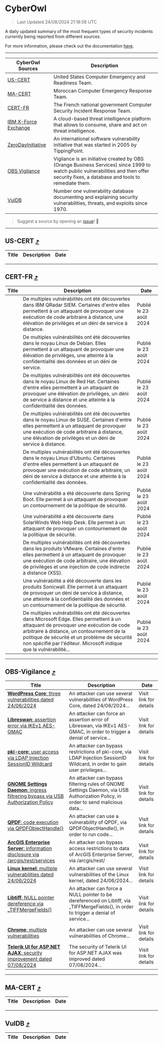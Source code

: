 
 <div id='top'></div>

# CyberOwl

 > Last Updated 24/08/2024 21:18:56 UTC
 
 A daily updated summary of the most frequent types of security incidents currently being reported from different sources.
 
 For more information, please check out the documentation [here](./docs/README.md).
 
 ---
 |CyberOwl Sources|Description|
 |---|---|
 |[US-CERT](#us-cert-arrow_heading_up)|United States Computer Emergency and Readiness Team.|
 |[MA-CERT](#ma-cert-arrow_heading_up)|Moroccan Computer Emergency Response Team.|
 |[CERT-FR](#cert-fr-arrow_heading_up)|The French national government Computer Security Incident Response Team.|
 |[IBM X-Force Exchange](#ibmcloud-arrow_heading_up)|A cloud-based threat intelligence platform that allows to consume, share and act on threat intelligence.|
 |[ZeroDayInitiative](#zerodayinitiative-arrow_heading_up)|An international software vulnerability initiative that was started in 2005 by TippingPoint.|
 |[OBS Vigilance](#obs-vigilance-arrow_heading_up)|Vigilance is an initiative created by OBS (Orange Business Services) since 1999 to watch public vulnerabilities and then offer security fixes, a database and tools to remediate them.|
 |[VulDB](#vuldb-arrow_heading_up)|Number one vulnerability database documenting and explaining security vulnerabilities, threats, and exploits since 1970.|
 
 > Suggest a source by opening an [issue](https://github.com/karimhabush/cyberowl/issues)! :raised_hands:
 ---

## US-CERT [:arrow_heading_up:](#cyberowl)

 |Title|Description|Date|
 |---|---|---|
 
 ---

## CERT-FR [:arrow_heading_up:](#cyberowl)

 |Title|Description|Date|
 |---|---|---|
 |[](https://www.cert.ssi.gouv.fr/avis/CERTFR-2024-AVI-0720/)|De multiples vulnérabilités ont été découvertes dans IBM QRadar SIEM. Certaines d'entre elles permettent à un attaquant de provoquer une exécution de code arbitraire à distance, une élévation de privilèges et un déni de service à distance.|Publié le 23 août 2024|
 |[](https://www.cert.ssi.gouv.fr/avis/CERTFR-2024-AVI-0719/)|De multiples vulnérabilités ont été découvertes dans le noyau Linux de Debian. Elles permettent à un attaquant de provoquer une élévation de privilèges, une atteinte à la confidentialité des données et un déni de service.|Publié le 23 août 2024|
 |[](https://www.cert.ssi.gouv.fr/avis/CERTFR-2024-AVI-0718/)|De multiples vulnérabilités ont été découvertes dans le noyau Linux de Red Hat. Certaines d'entre elles permettent à un attaquant de provoquer une élévation de privilèges, un déni de service à distance et une atteinte à la confidentialité des données.|Publié le 23 août 2024|
 |[](https://www.cert.ssi.gouv.fr/avis/CERTFR-2024-AVI-0717/)|De multiples vulnérabilités ont été découvertes dans le noyau Linux de SUSE. Certaines d'entre elles permettent à un attaquant de provoquer une exécution de code arbitraire à distance, une élévation de privilèges et un déni de service à distance.|Publié le 23 août 2024|
 |[](https://www.cert.ssi.gouv.fr/avis/CERTFR-2024-AVI-0716/)|De multiples vulnérabilités ont été découvertes dans le noyau Linux d'Ubuntu. Certaines d'entre elles permettent à un attaquant de provoquer une exécution de code arbitraire, un déni de service à distance et une atteinte à la confidentialité des données.|Publié le 23 août 2024|
 |[](https://www.cert.ssi.gouv.fr/avis/CERTFR-2024-AVI-0715/)|Une vulnérabilité a été découverte dans Spring Boot. Elle permet à un attaquant de provoquer un contournement de la politique de sécurité.|Publié le 23 août 2024|
 |[](https://www.cert.ssi.gouv.fr/avis/CERTFR-2024-AVI-0714/)|Une vulnérabilité a été découverte dans SolarWinds Web Help Desk. Elle permet à un attaquant de provoquer un contournement de la politique de sécurité.|Publié le 23 août 2024|
 |[](https://www.cert.ssi.gouv.fr/avis/CERTFR-2024-AVI-0713/)|De multiples vulnérabilités ont été découvertes dans les produits VMware. Certaines d'entre elles permettent à un attaquant de provoquer une exécution de code arbitraire, une élévation de privilèges et une injection de code indirecte à distance (XSS).|Publié le 23 août 2024|
 |[](https://www.cert.ssi.gouv.fr/avis/CERTFR-2024-AVI-0712/)|Une vulnérabilité a été découverte dans les produits Sonicwall. Elle permet à un attaquant de provoquer un déni de service à distance, une atteinte à la confidentialité des données et un contournement de la politique de sécurité.|Publié le 23 août 2024|
 |[](https://www.cert.ssi.gouv.fr/avis/CERTFR-2024-AVI-0711/)|De multiples vulnérabilités ont été découvertes dans Microsoft Edge. Elles permettent à un attaquant de provoquer une exécution de code arbitraire à distance, un contournement de la politique de sécurité et un problème de sécurité non spécifié par l'éditeur. Microsoft indique que la vulnérabilité...|Publié le 23 août 2024|
 
 ---

## OBS-Vigilance [:arrow_heading_up:](#cyberowl)

 |Title|Description|Date|
 |---|---|---|
 |[<a href="https://vigilance.fr/vulnerability/WordPress-Core-three-vulnerabilities-dated-24-06-2024-44582" class="noirorange"><b>WordPress Core</b>: three vulnerabilities dated 24/06/2024</a>](https://vigilance.fr/vulnerability/WordPress-Core-three-vulnerabilities-dated-24-06-2024-44582)|An attacker can use several vulnerabilities of WordPress Core, dated 24/06/2024...|Visit link for details|
 |[<a href="https://vigilance.fr/vulnerability/Libreswan-assertion-error-via-IKEv1-AES-GMAC-44580" class="noirorange"><b>Libreswan</b>: assertion error via IKEv1 AES-GMAC</a>](https://vigilance.fr/vulnerability/Libreswan-assertion-error-via-IKEv1-AES-GMAC-44580)|An attacker can force an assertion error of Libreswan, via IKEv1 AES-GMAC, in order to trigger a denial of service...|Visit link for details|
 |[<a href="https://vigilance.fr/vulnerability/pki-core-user-access-via-LDAP-Injection-SessionID-Wildcard-44579" class="noirorange"><b>pki-core</b>: user access via LDAP Injection SessionID Wildcard</a>](https://vigilance.fr/vulnerability/pki-core-user-access-via-LDAP-Injection-SessionID-Wildcard-44579)|An attacker can bypass restrictions of pki-core, via LDAP Injection SessionID Wildcard, in order to gain user privileges...|Visit link for details|
 |[<a href="https://vigilance.fr/vulnerability/GNOME-Settings-Daemon-ingress-filtrering-bypass-via-USB-Authorization-Policy-44576" class="noirorange"><b>GNOME Settings Daemon</b>: ingress filtrering bypass via USB Authorization Policy</a>](https://vigilance.fr/vulnerability/GNOME-Settings-Daemon-ingress-filtrering-bypass-via-USB-Authorization-Policy-44576)|An attacker can bypass filtering rules of GNOME Settings Daemon, via USB Authorization Policy, in order to send malicious data...|Visit link for details|
 |[<a href="https://vigilance.fr/vulnerability/QPDF-code-execution-via-QPDFObjectHandle-44575" class="noirorange"><b>QPDF</b>: code execution via QPDFObjectHandle()</a>](https://vigilance.fr/vulnerability/QPDF-code-execution-via-QPDFObjectHandle-44575)|An attacker can use a vulnerability of QPDF, via QPDFObjectHandle(), in order to run code...|Visit link for details|
 |[<a href="https://vigilance.fr/vulnerability/ArcGIS-Enterprise-Server-information-disclosure-via-arcgis-rest-services-44574" class="noirorange"><b>ArcGIS Enterprise Server</b>: information disclosure via /arcgis/rest/<wbr>services</wbr></a>](https://vigilance.fr/vulnerability/ArcGIS-Enterprise-Server-information-disclosure-via-arcgis-rest-services-44574)|An attacker can bypass access restrictions to data of ArcGIS Enterprise Server, via /arcgis/rest/|Visit link for details|
 |[<a href="https://vigilance.fr/vulnerability/Linux-kernel-multiple-vulnerabilities-dated-24-06-2024-44573" class="noirorange"><b>Linux kernel</b>: multiple vulnerabilities dated 24/06/2024</a>](https://vigilance.fr/vulnerability/Linux-kernel-multiple-vulnerabilities-dated-24-06-2024-44573)|An attacker can use several vulnerabilities of the Linux kernel, dated 24/06/2024...|Visit link for details|
 |[<a href="https://vigilance.fr/vulnerability/Libtiff-NULL-pointer-dereference-via-TIFFMergeFields-44900" class="noirorange"><b>Libtiff</b>: NULL pointer dereference via _TIFFMergeFields()</a>](https://vigilance.fr/vulnerability/Libtiff-NULL-pointer-dereference-via-TIFFMergeFields-44900)|An attacker can force a NULL pointer to be dereferenced on Libtiff, via _TIFFMergeFields(), in order to trigger a denial of service...|Visit link for details|
 |[<a href="https://vigilance.fr/vulnerability/Chrome-multiple-vulnerabilities-40625" class="noirorange"><b>Chrome</b>: multiple vulnerabilities</a>](https://vigilance.fr/vulnerability/Chrome-multiple-vulnerabilities-40625)|An attacker can use several vulnerabilities of Chrome...|Visit link for details|
 |[<a href="https://vigilance.fr/vulnerability/Telerik-UI-for-ASP-NET-AJAX-security-improvement-dated-07-08-2024-44875" class="noirorange"><b>Telerik UI for ASP.NET AJAX</b>: security improvement dated 07/08/2024</a>](https://vigilance.fr/vulnerability/Telerik-UI-for-ASP-NET-AJAX-security-improvement-dated-07-08-2024-44875)|The security of Telerik UI for ASP.NET AJAX was improved dated 07/08/2024...|Visit link for details|
 
 ---

## MA-CERT [:arrow_heading_up:](#cyberowl)

 |Title|Description|Date|
 |---|---|---|
 
 ---

## VulDB [:arrow_heading_up:](#cyberowl)

 |Title|Description|Date|
 |---|---|---|
 